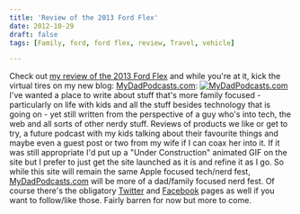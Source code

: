 ```yaml
---
title: 'Review of the 2013 Ford Flex'
date: 2012-10-29
draft: false
tags: [Family, ford, ford flex, review, Travel, vehicle]

---
```


Check out [my review of the 2013 Ford Flex](http://www.mydadpodcasts.com/2012/10/reviewing-the-2013-ford-flex/) and while you're at it, kick the virtual tires on my new blog: [MyDadPodcasts.com](http://www.mydadpodcasts.com): [![MyDadPodcasts.com](https://chrisenns.com/wp-content/uploads/2012/10/MyDadPodcasts.com_-600x376.png "MyDadPodcasts.com")](http://mydadpodcasts.com) I've wanted a place to write about stuff that's more family focused - particularly on life with kids and all the stuff besides technology that is going on - yet still written from the perspective of a guy who's into tech, the web and all sorts of other nerdy stuff. Reviews of products we like or get to try, a future podcast with my kids talking about their favourite things and maybe even a guest post or two from my wife if I can coax her into it. If it was still appropriate I'd put up a "Under Construction" animated GIF on the site but I prefer to just get the site launched as it is and refine it as I go. So while this site will remain the same Apple focused tech/nerd fest, [MyDadPodcasts.com](http://www.mydadpodcasts.com) will be more of a dad/family focused nerd fest. Of course there's the obligatory [Twitter](https://twitter.com/mydadpodcasts) and [Facebook](https://www.facebook.com/pages/My-Dad-Podcasts/366519010099846) pages as well if you want to follow/like those. Fairly barren for now but more to come.